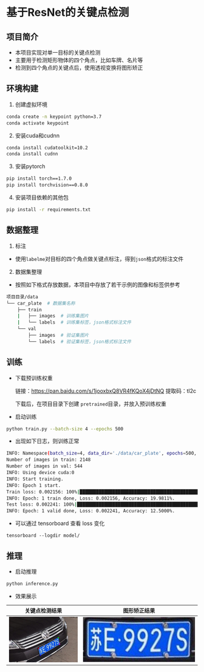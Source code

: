 # 基于ResNet的关键点检测

## 项目简介

- 本项目实现对单一目标的关键点检测
- 主要用于检测矩形物体的四个角点，比如车牌、名片等
- 检测到四个角点的关键点后，使用透视变换将图形矫正

## 环境构建

1. 创建虚拟环境

```bash
conda create -n keypoint python=3.7
conda activate keypoint
```

2. 安装cuda和cudnn

```bash
conda install cudatoolkit=10.2
conda install cudnn
```

3. 安装pytorch

```bash
pip install torch==1.7.0
pip install torchvision==0.8.0
```

4. 安装项目依赖的其他包

```bash
pip install -r requirements.txt
```

## 数据整理

1. 标注

- 使用`labelme`对目标的四个角点做关键点标注，得到`json`格式的标注文件

2. 数据集整理

- 按照如下格式存放数据，本项目中存放了若干示例的图像和标签供参考

```bash
项目目录/data
└── car_plate  # 数据集名称
    ├── train
    |   ├── images  # 训练集图片
    |   └── labels  # 训练集标签，json格式标注文件
    └── val
        ├── images  # 验证集图片
        └── labels  # 验证集标签，json格式标注文件
```

## 训练

- 下载预训练权重

  链接：https://pan.baidu.com/s/1jooxbxQ8VR4fKQoX4jDtNQ 
  提取码：tl2c

  下载后，在项目目录下创建 `pretrained`目录，并放入预训练权重

- 启动训练

```bash
python train.py --batch-size 4 --epochs 500
```

- 出现如下日志，则训练正常

```bash
INFO: Namespace(batch_size=4, data_dir='./data/car_plate', epochs=500, heatmap_size=112, image_size=448, kpt_num=4, lr=0.001, model_save_dir='./model/', save_interval=50, sigma=3.0, weight_decay=0.0008)
Number of images in train: 2148
Number of images in val: 544
INFO: Using device cuda:0
INFO: Start training.
INFO: Epoch 1 start.
Train loss: 0.002156: 100%|███████████████████████████████████████████████| 537/537 [00:04<00:00,  5.32it/s]
INFO: Epoch: 1 train done, Loss: 0.002156, Accuracy: 19.9811%.
Test loss: 0.002241: 100%|████████████████████████████████████████████████| 136/136 [00:00<00:00,  8.16it/s]
INFO: Epoch: 1 valid done, Loss: 0.002241, Accuracy: 12.5000%.
```

- 可以通过 tensorboard 查看 loss 变化

```base
tensorboard --logdir model/
```

## 推理

- 启动推理

```bash
python inference.py
```

- 效果展示

|          关键点检测结果           |              图形矫正结果               |
| :-------------------------------: | :-------------------------------------: |
| ![keypoint](figures/keypoint.jpg) | ![perspective](figures/perspective.jpg) |

